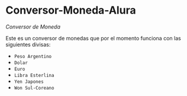 # Conversor-Moneda-Alura
<em>Conversor de Moneda</em>

Este es un conversor de monedas que por el momento funciona con las siguientes divisas:

- `Peso Argentino`
- `Dolar`
- `Euro`
- `Libra Esterlina`
- `Yen Japones`
- `Won Sul-Coreano` 
